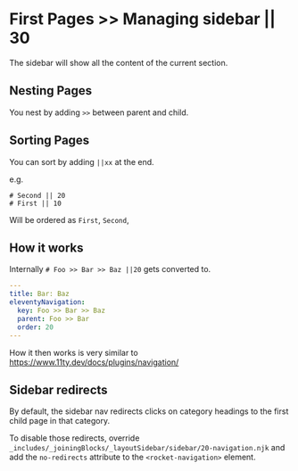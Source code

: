 # First Pages >> Managing sidebar || 30

The sidebar will show all the content of the current section.

## Nesting Pages

You nest by adding `>>` between parent and child.

## Sorting Pages

You can sort by adding `||xx` at the end.

e.g.

```
# Second || 20
# First || 10
```

Will be ordered as `First`, `Second`,

## How it works

Internally `# Foo >> Bar >> Baz ||20` gets converted to.

```yml
---
title: Bar: Baz
eleventyNavigation:
  key: Foo >> Bar >> Baz
  parent: Foo >> Bar
  order: 20
---
```

<!--
You can also look at this live playground:

```js story
import { html } from '@mdjs/mdjs-preview';

export const headlineConverter = () => html`
  <p>
    <strong style="color: red;">TODO: </strong>I will become a web component that has an input and
    out that live udpates
  </p>
`;
```
-->

How it then works is very similar to https://www.11ty.dev/docs/plugins/navigation/

## Sidebar redirects

By default, the sidebar nav redirects clicks on category headings to the first child page in that category.

To disable those redirects, override `_includes/_joiningBlocks/_layoutSidebar/sidebar/20-navigation.njk` and add the `no-redirects` attribute to the `<rocket-navigation>` element.
